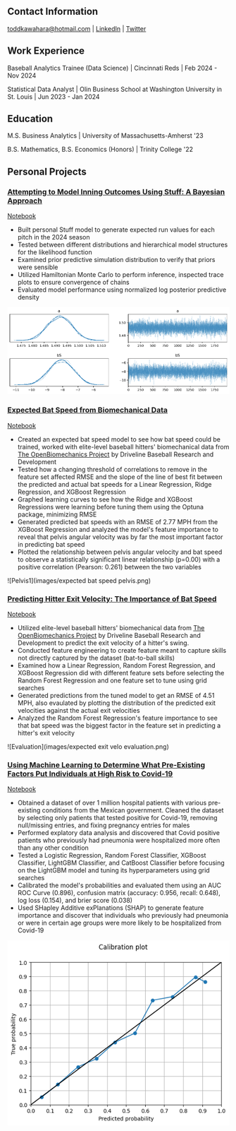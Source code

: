 ## Contact Information
toddkawahara@hotmail.com | [LinkedIn](https://www.linkedin.com/in/todd-kawahara/) | [Twitter](https://twitter.com/toddkawahara)


## Work Experience
Baseball Analytics Trainee (Data Science) | Cincinnati Reds | Feb 2024 - Nov 2024


Statistical Data Analyst | Olin Business School at Washington University in St. Louis | Jun 2023 - Jan 2024
## Education
M.S. Business Analytics | University of Massachusetts-Amherst '23



B.S. Mathematics, B.S. Economics (Honors) | Trinity College '22
## Personal Projects
### <ins>[Attempting to Model Inning Outcomes Using Stuff: A Bayesian Approach](https://medium.com/@toddkawahara/attempting-to-model-inning-outcomes-using-stuff-a-bayesian-approach-8f6784241dfd)<ins>
[Notebook](https://github.com/toddkawahara/outing_predictions/blob/main/outing_predictions%20(1).ipynb)
- Built personal Stuff model to generate expected run values for each pitch in the 2024 season
- Tested between different distributions and hierarchical model structures for the likelihood function
- Examined prior predictive simulation distribution to verify that priors were sensible
- Utilized Hamiltonian Monte Carlo to perform inference, inspected trace plots to ensure convergence of chains
- Evaluated model performance using normalized log posterior predictive density

![Trace](images/trace.png)

### <ins>[Expected Bat Speed from Biomechanical Data](https://medium.com/@toddkawahara/expected-bat-speed-from-biomechanical-data-ecf5620e110e)<ins>
[Notebook](https://github.com/toddkawahara/expected-bat-speed/blob/main/Predicting_Bat_Speed.ipynb)
- Created an expected bat speed model to see how bat speed could be trained, worked with elite-level baseball hitters' biomechanical data from [The OpenBiomechanics Project](https://www.openbiomechanics.org/) by Driveline Baseball Research and Development
- Tested how a changing threshold of correlations to remove in the feature set affected RMSE and the slope of the line of best fit between the predicted and actual bat speeds for a Linear Regression, Ridge Regression, and XGBoost Regression
- Graphed learning curves to see how the Ridge and XGBoost Regressions were learning before tuning them using the Optuna package, minimizing RMSE
- Generated predicted bat speeds with an RMSE of 2.77 MPH from the XGBoost Regression and analyzed the model's feature importance to reveal that pelvis angular velocity was by far the most important factor in predicting bat speed
- Plotted the relationship between pelvis angular velocity and bat speed to observe a statistically significant linear relationship (p=0.00) with a positive correlation (Pearson: 0.261) between the two variables

![Pelvis1](images/expected bat speed pelvis.png)


### <ins>[Predicting Hitter Exit Velocity: The Importance of Bat Speed](https://medium.com/@toddkawahara/predicting-hitter-exit-velocity-the-importance-of-bat-speed-6d59a25d368c)<ins>
[Notebook](https://github.com/toddkawahara/predicted-exit-velocity/blob/main/Driveline_Hitting.ipynb)
- Utilized elite-level baseball hitters' biomechanical data from [The OpenBiomechanics Project](https://www.openbiomechanics.org/) by Driveline Baseball Research and Development to predict the exit velocity of a hitter's swing.
- Conducted feature engineering to create feature meant to capture skills not directly captured by the dataset (bat-to-ball skills)
- Examined how a Linear Regression, Random Forest Regression, and XGBoost Regression did with different feature sets before selecting the Random Forest Regression and one feature set to tune using grid searches
- Generated predictions from the tuned model to get an RMSE of 4.51 MPH, also evaulated by plotting the distribution of the predicted exit velocities against the actual exit velocities
- Analyzed the Random Forest Regression's feature importance to see that bat speed was the biggest factor in the feature set in predicting a hitter's exit velocity


![Evaluation](images/expected exit velo evaluation.png)


### <ins>[Using Machine Learning to Determine What Pre-Existing Factors Put Individuals at High Risk to Covid-19](https://medium.com/@toddkawahara/using-machine-learning-to-determine-what-pre-existing-factors-put-individuals-at-high-risk-to-faeda950795c)<ins>
[Notebook](https://github.com/toddkawahara/covid-hospitalizations/blob/main/Covid.ipynb)
- Obtained a dataset of over 1 million hospital patients with various pre-existing conditions from the Mexican government. Cleaned the dataset by selecting only patients that tested positive for Covid-19, removing null/missing entries, and fixing pregnancy entries for males
- Performed explatory data analysis and discovered that Covid positive patients who previously had pneumonia were hospitalized more often than any other condition
- Tested a Logistic Regression, Random Forest Classifier, XGBoost Classifier, LightGBM Classifier, and CatBoost Classifier before focusing on the LightGBM model and tuning its hyperparameters using grid searches
- Calibrated the model's probabilities and evaluated them using an AUC ROC Curve (0.896), confusion matrix (accuracy: 0.956, recall: 0.648), log loss (0.154), and brier score (0.038)
- Used SHapley Additive exPlanations (SHAP) to generate feature importance and discover that individuals who previously had pneumonia or were in certain age groups were more likely to be hospitalized from Covid-19


![Calibration](images/covid_calibration_1.png)

